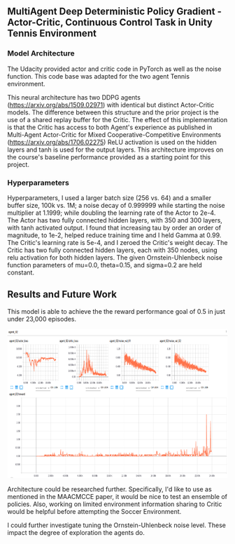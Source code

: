 ## MultiAgent Deep Deterministic Policy Gradient - Actor-Critic, Continuous Control Task in Unity Tennis Environment



### Model Architecture


The Udacity provided actor and critic code in PyTorch as well as the noise function.  This code base was adapted for the two agent Tennis environment. 

This neural architecture has two DDPG agents (https://arxiv.org/abs/1509.02971) with identical but distinct Actor-Critic models.  The difference between this structure and the prior project is the use of a shared replay buffer for the Critic.  The effect of this implementation is that the Critic has access to both Agent's experience as published in 
Multi-Agent Actor-Critic for Mixed Cooperative-Competitive Environments (https://arxiv.org/abs/1706.02275)  ReLU activation is used on the hidden layers and tanh is used for the output layers. This architecture improves on the course's baseline performance provided as a starting point for this project.


### Hyperparameters
Hyperparameters, I used a larger batch size (256 vs. 64) and a smaller buffer size, 100k vs. 1M; a noise decay of 0.999999 while starting the noise multiplier at 1.1999; while doubling the learning rate of the Actor to  2e-4.   The Actor has two fully connected hidden layers, with 350 and 300 layers, with tanh activated output.  I found that increasing tau by order an order of magnitude, to 1e-2, helped reduce training time and I held Gamma at 0.99.  The Critic's learning rate is 5e-4, and I zeroed the Critic's weight decay.  The Critic has two fully connected hidden layers, each with 350 nodes, using relu activation for both hidden layers.   The given Ornstein-Uhlenbeck noise function parameters of mu=0.0, theta=0.15, and sigma=0.2 are held constant.

## Results and Future Work

This model is able to achieve the the reward performance goal of 0.5 in just under 23,000 episodes.

<img src="score_episode_num.png" width="510" height="340" />

Architecture could be researched further.  Specifically, I'd like to use as mentioned in the MAACMCCE paper, it would be nice to test an ensemble of policies.  Also, working on limited environment information sharing to Critic would be helpful before attempting the Soccer Environment.  

I could further investigate tuning the Ornstein-Uhlenbeck noise level.  These impact the degree of exploration the agents do.  
